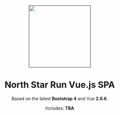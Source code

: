 <p align="center">
  <a href="">
    <img width="200" src="https://img.pngio.com/web-icons-1000-free-files-in-png-eps-svg-format-web-png-512_512.png">
  </a>
</p>

<h1 align="center">North Star Run Vue.js SPA</h1>

<p align="center">
  Based on the latest <b>Bootstrap 4</b> and Vue <b>2.6.6</b>.
</p>
<p align="center">
 Includes: <b>TBA</b> 
</p>
